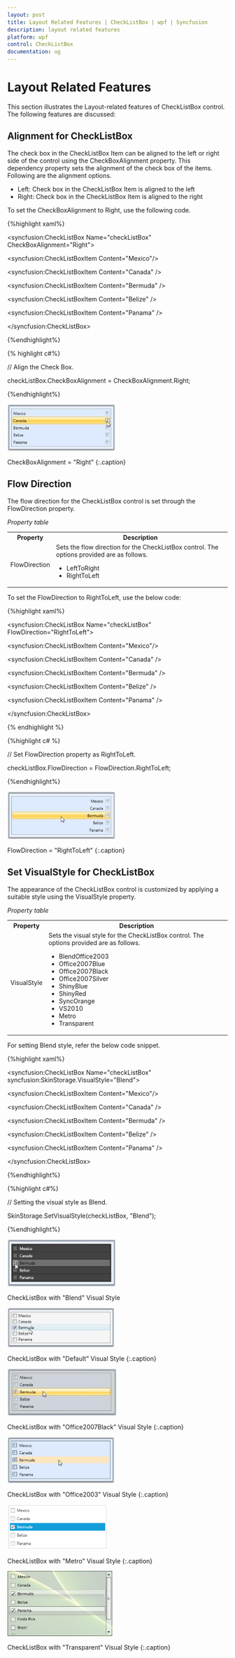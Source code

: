 ```yaml
---
layout: post
title: Layout Related Features | CheckListBox | wpf | Syncfusion
description: layout related features
platform: wpf
control: CheckListBox
documentation: ug
---
```


# Layout Related Features

This section illustrates the Layout-related features of CheckListBox control. The following features are discussed:

## Alignment for CheckListBox

The check box in the CheckListBox Item can be aligned to the left or right side of the control using the CheckBoxAlignment property. This dependency property sets the alignment of the check box of the items. Following are the alignment options.

* Left: Check box in the CheckListBox Item is aligned to the left
* Right: Check box in the CheckListBox Item is aligned to the right

To set the CheckBoxAlignment to Right, use the following code.


{%highlight xaml%}

<!-- Adding CheckListBox with CheckBoxAlignment -->

<syncfusion:CheckListBox Name="checkListBox" CheckBoxAlignment="Right"> 

<!-- Adding CheckListBox items -->   

<syncfusion:CheckListBoxItem Content="Mexico"/> 

<syncfusion:CheckListBoxItem Content="Canada" />
  
<syncfusion:CheckListBoxItem Content="Bermuda" />
    
<syncfusion:CheckListBoxItem Content="Belize" /> 
  
<syncfusion:CheckListBoxItem Content="Panama" />

</syncfusion:CheckListBox></td></tr>
   
{%endhighlight%}

{% highlight c#%}

// Align the Check Box.

checkListBox.CheckBoxAlignment = CheckBoxAlignment.Right;

{%endhighlight%}

![](Layout-Related-Features_images/Layout-Related-Features_img1.jpeg)

CheckBoxAlignment = "Right"
{:.caption}

## Flow Direction

The flow direction for the CheckListBox control is set through the FlowDirection property.

_Property table_

<table>
<tr>
<th>
Property</th><th>
Description</th></tr>
<tr>
<td>
FlowDirection</td><td>
Sets the flow direction for the CheckListBox control. The options provided are as follows.
<ul>
<li>LeftToRight</li>
<li>RightToLeft</li>
</ul>
</td></tr>
</table>

To set the FlowDirection to RightToLeft, use the below code:


{%highlight xaml%}

<!-- Adding CheckListBox with FlowDirection as right  -->

<syncfusion:CheckListBox Name="checkListBox" FlowDirection="RightToLeft"> 

<!-- Adding CheckListBox items --> 

<syncfusion:CheckListBoxItem Content="Mexico"/>  

<syncfusion:CheckListBoxItem Content="Canada" />  

<syncfusion:CheckListBoxItem Content="Bermuda" />  

<syncfusion:CheckListBoxItem Content="Belize" />  
 
<syncfusion:CheckListBoxItem Content="Panama" />

</syncfusion:CheckListBox>
   
{% endhighlight %}

{%highlight c# %}

// Set FlowDirection property as RightToLeft.

checkListBox.FlowDirection = FlowDirection.RightToLeft;

{%endhighlight%}

![](Layout-Related-Features_images/Layout-Related-Features_img2.jpeg)

FlowDirection = "RightToLeft"
{:.caption}

## Set VisualStyle for CheckListBox

The appearance of the CheckListBox control is customized by applying a suitable style using the VisualStyle property.

_Property table_

<table>
<tr>
<th>
Property</th><th>
Description</th></tr>
<tr>
<td>
VisualStyle</td><td>
Sets the visual style for the CheckListBox control. The options provided are as follows.
<ul>
<li>BlendOffice2003</li>
<li>Office2007Blue</li>
<li>Office2007Black</li>
<li>Office2007Silver</li>
<li>ShinyBlue</li>
<li>ShinyRed</li>
<li>SyncOrange</li>
<li>VS2010</li>
<li>Metro</li>
<li>Transparent</li>
</ul>
</td></tr>
</table>


For setting Blend style, refer the below code snippet.


{%highlight xaml%}

<!-- Adding CheckListBox with Visual Style as Blend -->

<syncfusion:CheckListBox Name="checkListBox" syncfusion:SkinStorage.VisualStyle="Blend">   

<!-- Adding CheckListBox items -->    

<syncfusion:CheckListBoxItem Content="Mexico"/> 
   
<syncfusion:CheckListBoxItem Content="Canada" />  
 
<syncfusion:CheckListBoxItem Content="Bermuda" />  

<syncfusion:CheckListBoxItem Content="Belize" />  
  
<syncfusion:CheckListBoxItem Content="Panama" />

</syncfusion:CheckListBox>
 
{%endhighlight%}

{%highlight c#%}

// Setting the visual style as Blend.

SkinStorage.SetVisualStyle(checkListBox, "Blend"); 

{%endhighlight%}

![](Layout-Related-Features_images/Layout-Related-Features_img3.jpeg)

CheckListBox with "Blend" Visual Style

![](Layout-Related-Features_images/Layout-Related-Features_img4.jpeg)

CheckListBox with "Default" Visual Style
{:.caption}

![](Layout-Related-Features_images/Layout-Related-Features_img5.jpeg)

CheckListBox with "Office2007Black" Visual Style
{:.caption}

![](Layout-Related-Features_images/Layout-Related-Features_img6.jpeg)

CheckListBox with "Office2003" Visual Style
{:.caption}

![](Layout-Related-Features_images/Layout-Related-Features_img7.png)

CheckListBox with "Metro" Visual Style
{:.caption}

![](Layout-Related-Features_images/Layout-Related-Features_img8.png)

CheckListBox with "Transparent" Visual Style
{:.caption}